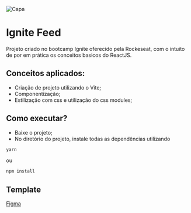 ![Capa](https://user-images.githubusercontent.com/48105194/212929801-ca7b589d-84f0-44be-8685-eac2a60bef94.png)

# Ignite Feed

Projeto criado no bootcamp Ignite oferecido pela Rockeseat, com o intuito de por em prática os conceitos basicos do ReactJS.

## Conceitos aplicados:

- Criação de projeto utilizando o Vite;
- Componentização;
- Estilização com css e utilização do css modules;

## Como executar?

- Baixe o projeto;
- No diretório do projeto, instale todas as dependências utilizando

```bash
yarn
```

ou

```bash
npm install
```

## Template

[Figma](<https://www.figma.com/file/grwJzNFzSKU9XrISujQoZ5/Ignite-Feed-(Community)-(Copy)?t=DNaFawK0Xigun8wk-0>)
